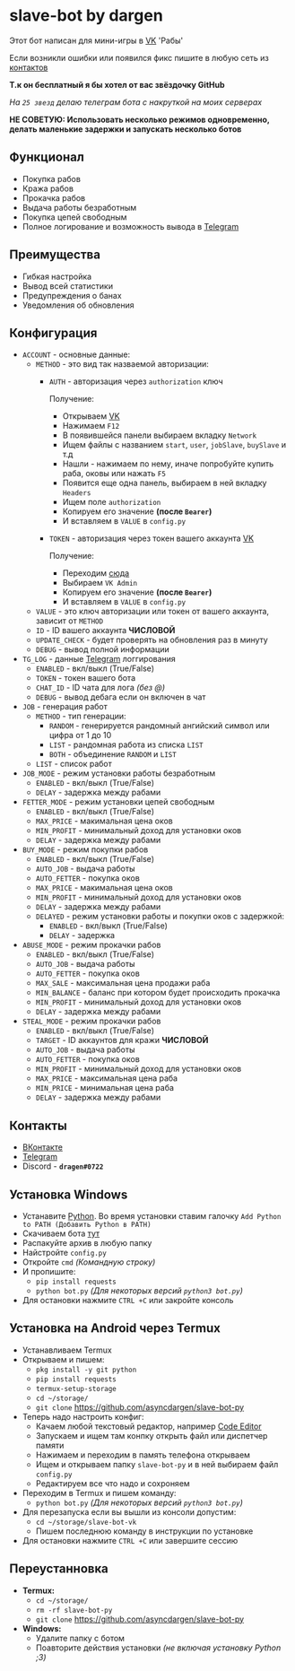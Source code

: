 
# slave-bot by dargen
 
Этот бот написан для мини-игры в [VK](https://vk.com) 'Рабы'

Если возникли ошибки или появился фикс пишите в любую сеть из [контактов](https://github.com/asyncdargen/slave-bot-py#контакты)

**Т.к он бесплатный я бы хотел от вас звёздочку GitHub**

*На `25 звезд` делаю телеграм бота с накруткой на моих серверах*

**НЕ СОВЕТУЮ: Использовать несколько режимов одновременно, делать маленькие задержки и запускать несколько ботов**


## Функционал

 - Покупка рабов
 - Кража рабов
 - Прокачка рабов
 - Выдача работы безработным
 - Покупка цепей свободным
 - Полное логирование и возможность вывода в [Telegram](https://telegram.org)


## Преимущества

 - Гибкая настройка
 - Вывод всей статистики
 - Предупреждения о банах
 - Уведомления об обновления


## Конфигурация
 
 - `ACCOUNT` - основные данные:
   - `METHOD` - это вид так назваемой авторизации:
     - `AUTH` - авторизация через `authorization` ключ
    
        Получение:
       - Открываем [VK](https://vk.com)
       - Нажимаем `F12`
       - В появившейся панели выбираем вкладку `Network`
       - Ищем файлы с названием `start`, `user`, `jobSlave`, `buySlave` и т.д
       - Нашли - нажимаем по нему, иначе попробуйте купить раба, оковы или нажать `F5`
       - Появится еще одна панель, выбираем в ней вкладку `Headers`
       - Ищем поле `authorization`
       - Копируем его значение **(после `Bearer`)**
       - И вставляем в `VALUE` в `config.py`
     - `TOKEN` - авторизация через токен вашего аккаунта [VK](https://vk.com)
   
       Получение:
       - Переходим [сюда](https://vkhost.github.io)
       - Выбираем `VK Admin`
       - Копируем его значение **(после `Bearer`)**
       - И вставляем в `VALUE` в `config.py`
   - `VALUE` - это ключ авторизации или токен от вашего аккаунта, зависит от `METHOD`
   - `ID` - ID вашего аккаунта **ЧИСЛОВОЙ**
   - `UPDATE_CHECK` - будет проверять на обновления раз в минуту
   - `DEBUG` - вывод полной информации
- `TG_LOG` - данные [Telegram](https://telegram.org) логгирования
  - `ENABLED` - вкл/выкл (True/False)
  - `TOKEN` - токен вашего бота
  - `CHAT_ID` - ID чата для лога *(без @)*
  - `DEBUG` - вывод дебага если он включен в чат
- `JOB` - генерация работ
  - `METHOD` - тип генерации:
    - `RANDOM` - генерируется рандомный ангийский символ или цифра от 1 до 10
    - `LIST` - рандомная работа из списка `LIST`
    - `BOTH` - объединение `RANDOM` и `LIST`
  - `LIST` - список работ
- `JOB_MODE` - режим установки работы безработным
  - `ENABLED` - вкл/выкл (True/False)
  - `DELAY` - задержка между рабами
- `FETTER_MODE` - режим установки цепей свободным
  - `ENABLED` - вкл/выкл (True/False)
  - `MAX_PRICE` - макимальная цена оков
  - `MIN_PROFIT` - минимальный доход для установки оков
  - `DELAY` - задержка между рабами
- `BUY_MODE` - режим покупки рабов
  - `ENABLED` - вкл/выкл (True/False)
  - `AUTO_JOB` - выдача работы
  - `AUTO_FETTER` - покупка оков
  - `MAX_PRICE` - макимальная цена оков
  - `MIN_PROFIT` - минимальный доход для установки оков
  - `DELAY` - задержка между рабами
  - `DELAYED` - режим установки работы и покупки оков с задержкой:
    - `ENABLED` - вкл/выкл (True/False)
    - `DELAY` - задержка
- `ABUSE_MODE` - режим прокачки рабов
  - `ENABLED` - вкл/выкл (True/False)
  - `AUTO_JOB` - выдача работы
  - `AUTO_FETTER` - покупка оков
  - `MAX_SALE` - максимальная цена продажи раба
  - `MIN_BALANCE` - баланс при котором будет происходить прокачка
  - `MIN_PROFIT` - минимальный доход для установки оков
  - `DELAY` - задержка между рабами
- `STEAL_MODE` - режим прокачки рабов
  - `ENABLED` - вкл/выкл (True/False)
  - `TARGET` - ID аккаунтов для кражи **ЧИСЛОВОЙ**
  - `AUTO_JOB` - выдача работы
  - `AUTO_FETTER` - покупка оков
  - `MIN_PROFIT` - минимальный доход для установки оков
  - `MAX_PRICE` - максимальная цена раба
  - `MIN_PRICE` - минимальная цена раба
  - `DELAY` - задержка между рабами


## Контакты
 - [ВКонтакте](https://vk.com/asyncdargen)
 - [Telegram](https://t.me/asyncdargen)
 - Discord - **`dragen#0722`**


## Установка Windows
 - Устанавите [Python](https://www.python.org/downloads/windows). Во время установки ставим галочку `Add Python to PATH (Добавить Python в PATH)`
 - Скачиваем бота [тут](https://github.com/asyncdargen/slave-bot-py/archive/refs/heads/main.zip)
 - Распакуйте архив в любую папку
 - Найстройте `config.py` 
 - Откройте `cmd` *(Командную строку)*
 - И пропишите:
   - `pip install requests`   
   - `python bot.py` *(Для некоторых версий `python3 bot.py`)*
 - Для остановки нажмите `CTRL +C` или закройте консоль


## Установка на Android через Termux
 - Устанавливаем Termux
 - Открываем и пишем:
   - `pkg install -y git python`
   - `pip install requests`   
   - `termux-setup-storage`
   - `cd ~/storage/`
   - `git clone` https://github.com/asyncdargen/slave-bot-py
 - Теперь надо настроить конфиг:
   - Качаем любой текстовый редактор, например [Code Editor](https://play.google.com/store/apps/details?id=com.rhmsoft.code)
   - Запускаем и ищем там конпку открыть файл или диспетчер памяти
   - Нажимаем и переходим в память телефона открываем
   - Ищем и открываем папку `slave-bot-py` и в ней выбираем файл `config.py`
   - Редактируем все что надо и сохроняем
 - Переходим в Termux и пишем команду:
   - `python bot.py` *(Для некоторых версий `python3 bot.py`)*
 - Для перезапуска если вы вышли из консоли допустим:
   - `cd ~/storage/slave-bot-vk`
   - Пишем последнюю команду в инструкции по установке
 - Для остановки нажмите `CTRL +C` или завершите сессию


## Переустанновка
 - **Termux:**
   - `cd ~/storage/`
   - `rm -rf slave-bot-py`
   - `git clone` https://github.com/asyncdargen/slave-bot-py
 - **Windows:**
   - Удалите папку с ботом
   - Поавторите действия установки *(не включая установку Python ;3)*
